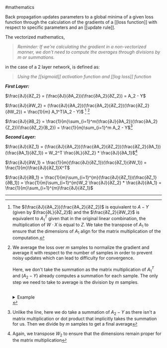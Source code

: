 #mathematics 

Back propagation updates parameters to a global minima of a given loss function through the calculation of the gradients of a [[loss function]] with respect to specific parameters and an [[update rule]].

The vectorized mathematics, 

>*Reminder: If we're calculating the gradient in a non-vectorized manner, we don't need to compute the averages through divisions by $m$ or summations.*

in the case of a 2 layer network, is defined as:

> *Using the [[sigmoid]] activation function and [[log loss]] function*

***First Layer:***

$\frac{∂J}{∂Z_2} = (\frac{∂J}{∂A_2})(\frac{∂A_2}{∂Z_2}) = A_2 - Y$

$\frac{∂J}{∂W_2} = (\frac{∂J}{∂A_2})(\frac{∂A_2}{∂Z_2})(\frac{∂Z_2}{∂W_2}) = \frac{1}{m} A_1^T(A_2 - Y)$ [^1] [^2]

$\frac{∂J}{∂B_2} = \frac{1}{m}\sum_{i=1}^m(\frac{∂J}{∂A_2})(\frac{∂A_2}{Z_2})(\frac{∂Z_2}{B_2}) =  \frac{1}{m}\sum_{i=1}^m A_2 - Y$[^3]

***Second Layer:***

$\frac{∂J}{∂Z_1} = (\frac{∂J}{∂A_2})(\frac{∂A_2}{∂Z_2})(\frac{∂Z_2}{∂A_1})(\frac{∂A_1}{∂Z_1}) = W_2^T \frac{∂L}{∂Z_2} * \frac{∂J}{∂A_1}$[^4]

$\frac{∂J}{∂W_1} = \frac{1}{m}(\frac{∂J}{∂Z_1})(\frac{∂Z_1}{∂W_1}) = \frac{1}{m}\frac{∂J}{∂Z_1}X^T$

$\frac{∂J}{∂B_1} = \frac{1}{m}\sum_{i=1}^{m}(\frac{∂J}{∂Z_1})(\frac{∂Z_1}{∂B_1}) = \frac{1}{m}\sum_{i=1}^{m}W_2 \frac{∂J}{∂Z_2} * \frac{∂J}{∂A_1} = \frac{1}{m}\sum_{i=1}^{m}\frac{∂J}{∂Z_1}$

---

[^1]:  The $(\frac{∂J}{∂A_2})(\frac{∂A_2}{∂Z_2})$ is equivalent to $A - Y$ (given by $\frac{∂L}{∂Z_2}$) and the $\frac{∂Z_2}{∂W_2}$ is equivalent to $A_1^T$ given that in the original linear combination, the multiplication of $W \cdot X$ is equal to $Z$. We take the transpose of $A_1$ to ensure that the dimensions of $A_1$ align for the matrix multiplication of the computation.

[^2]: We average the loss over $m$ samples to normalize the gradient and average it with respect to the number of samples in order to prevent noisy updates which can lead to difficulty for convergence. <br><br>Here, we don't take the summation as the matrix multiplication of $A_1^T$ and $(A_2 - Y)$ already computes a summation for each sample. The only step we need to take to average is the division by $m$ samples. <br><br><details><summary>Example</summary> <br>If $A_1^T$ is a $(1,2)$ matrix and $Y$ is a $(2, 1)$ matrix:<br>$\begin{bmatrix} a_1, a_2\end{bmatrix} · \begin{bmatrix} y_1 \\ y_2 \end{bmatrix} = \begin{bmatrix} a_1 \cdot y_1 + a_2 \cdot y_2 \end{bmatrix} = z$<br><br>Here, the sum is already computed for us, hence we only divide by $m$ samples to get an average</details>

[^3]: Unlike the line, here we do take a summation of $A_2 - Y$ as there isn't a matrix multiplication or dot product that implicitly takes the summation for us. Then we divide by $m$ samples to get a final average

[^4]: Again, we transpose $W_2$ to ensure that the dimensions remain proper for the matrix multiplication